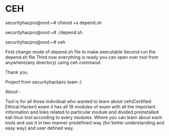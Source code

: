 # CEH

securityhacpro@root:~# chmod +x depend.sh

securityhacpro@root:~# ./depend.sh

securityhacpro@root:~# ceh

First change mode of depend.sh file to make executable 
Second run the depend.sh file 
Third now everything is ready you can open over tool from anywhere(any directory) using ceh command.

Thank you.


Project from securityhackpro team :)

About : 

Tool is for all those individual who wanted to learn about ceh(Certified Ethical Hacker) exam it has all 18 modules of exam with 
all the important information and links related to particular module and divided preinstalled kali linux tool according to every modules. Where you can learn about each tools and use it in two manner predefined way (for better understanding and easy way) and 
user defined way.

